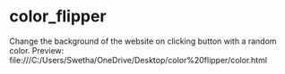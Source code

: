 # color_flipper
Change the background of the website on clicking button with a random color.
Preview: file:///C:/Users/Swetha/OneDrive/Desktop/color%20flipper/color.html
